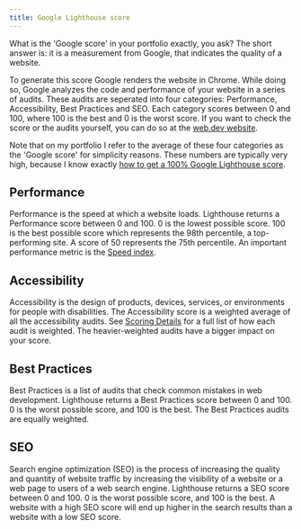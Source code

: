 ```yaml
---
title: Google Lighthouse score
---
```


What is the 'Google score' in your portfolio exactly, you ask? The short answer is: it is a measurement from Google, that indicates the quality of a website.

To generate this score Google renders the website in Chrome. While doing so, Google analyzes the code and performance of your website in a series of audits. These audits are seperated into four categories: Performance, Accessibility, Best Practices and SEO. Each category scores between 0 and 100, where 100 is the best and 0 is the worst score. If you want to check the score or the audits yourself, you can do so at the [web.dev website](https://web.dev).

Note that on my portfolio I refer to the average of these four categories as the 'Google score' for simplicity reasons. These numbers are typically very high, because I know exactly [how to get a 100% Google Lighthouse score](/blog/how-to-get-a100-google-lighthouse-score/).

## Performance

Performance is the speed at which a website loads. Lighthouse returns a Performance score between 0 and 100. 0 is the lowest possible score. 100 is the best possible score which represents the 98th percentile, a top-performing site. A score of 50 represents the 75th percentile. An important performance metric is the [Speed index](/blog/speed-index-explained/).

## Accessibility

Accessibility is the design of products, devices, services, or environments for people with disabilities. The Accessibility score is a weighted average of all the accessibility audits. See [Scoring Details](https://developers.google.com/web/tools/lighthouse/v3/scoring) for a full list of how each audit is weighted. The heavier-weighted audits have a bigger impact on your score. 

## Best Practices

Best Practices is a list of audits that check common mistakes in web development. Lighthouse returns a Best Practices score between 0 and 100. 0 is the worst possible score, and 100 is the best. The Best Practices audits are equally weighted.

## SEO

Search engine optimization (SEO) is the process of increasing the quality and quantity of website traffic by increasing the visibility of a website or a web page to users of a web search engine. Lighthouse returns a SEO score between 0 and 100. 0 is the worst possible score, and 100 is the best. A website with a high SEO score will end up higher in the search results than a website with a low SEO score.